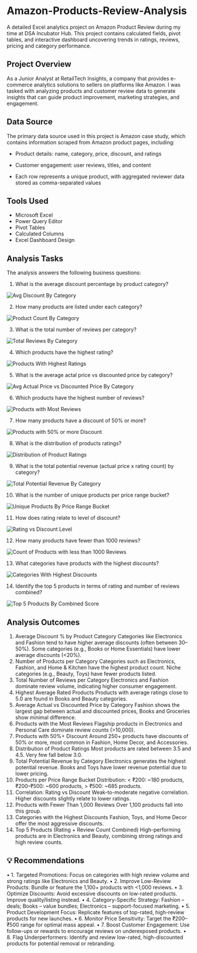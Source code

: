# Amazon-Products-Review-Analysis
A detailed Excel analytics project on Amazon Product Review during my time at DSA Incubator Hub. This project contains calculated fields, pivot tables, and interactive dashboard uncovering trends in ratings, reviews, pricing and category performance.

## Project Overview
As a Junior Analyst at RetailTech Insights, a company that provides e-commerce analytics solutions to sellers on platforms like Amazon. I was tasked with analyzing products and customer review data to generate insights that can guide product improvement, marketing strategies, and engagement.

## Data Source 
The primary data source used in this project is Amazon case study, which contains information scraped from Amazon product pages, including:

* Product details: name, category, price, discount, and ratings

* Customer engagement: user reviews, titles, and content

* Each row represents a unique product, with aggregated reviewer data stored as comma-separated values

## Tools Used
- Microsoft Excel
- Power Query Editor
- Pivot Tables
- Calculated Columns
- Excel Dashboard Design

## Analysis Tasks
The analysis answers the following business questions:

1. What is the average discount percentage by product category?

![Avg Discount By Category](https://github.com/user-attachments/assets/93e5e4a9-bd01-4d6a-93ed-0a4dd5d7f6ab)

2. How many products are listed under each category?

![Product Count By Category](https://github.com/user-attachments/assets/1fd66b04-0fc3-445d-90aa-eca42256fd2c)

3. What is the total number of reviews per category?

![Total Reviews By Category](https://github.com/user-attachments/assets/b4501043-d20a-43db-a57b-cba91062a91a)

4. Which products have the highest rating?

![Products With Highest Ratings](https://github.com/user-attachments/assets/fa8fd355-022d-42b1-9beb-0bb133446cbb)

5. What is the average actal price vs discounted price by category?

![Avg Actual Price vs Discounted Price By Category](https://github.com/user-attachments/assets/9f802bc7-c91f-4c8f-87d2-8395938b072b)

6. Which products have the highest number of reviews?

![Products with Most Reviews](https://github.com/user-attachments/assets/a2d9f68d-6950-47ef-b324-d84895ce9a26)

7. How many products have a discount of 50% or more?

![Products with 50% or more Discount](https://github.com/user-attachments/assets/f71f1c9f-0f5c-4894-859f-7fc7d959ce89)

8. What is the distribution of products ratings?

![Distribution of Product Ratings](https://github.com/user-attachments/assets/a7293124-7016-4fc3-bf88-b4d341031cec)

9. What is the total potential revenue (actual price x rating count) by category?

![Total Potential Revenue By Category](https://github.com/user-attachments/assets/a3599599-7c76-4a10-99a3-6624a93ca899)

10. What is the number of unique products per price range bucket?

![Unique Products By Price Range Bucket](https://github.com/user-attachments/assets/1c6438d6-df8e-4c36-9a1a-c1c24d51ec97)

11. How does rating relate to level of discount?

![Rating vs Discount Level](https://github.com/user-attachments/assets/65d36f3e-2773-431d-8487-43a1664ada4b)

12. How many products have fewer than 1000 reviews?

![Count of Products with less than 1000 Reviews](https://github.com/user-attachments/assets/7082d56c-a8fe-4df9-a39f-58852944c68b)

13. What categories have products with the highest discounts?

![Categories With Highest Discounts](https://github.com/user-attachments/assets/d8b77d85-fa30-4c25-b97d-194c98554f88)

14. Identify the top 5 products in terms of rating and number of reviews combined?

![Top 5 Products By Combined Score](https://github.com/user-attachments/assets/0e31d6e8-ffb3-4fb2-b1d9-33f3b7875fb1)


## Analysis Outcomes
1. Average Discount % by Product Category
Categories like Electronics and Fashion tend to have higher average discounts (often between 30–50%). Some categories (e.g., Books or Home Essentials) have lower average discounts (<20%).
2. Number of Products per Category
Categories such as Electronics, Fashion, and Home & Kitchen have the highest product count. Niche categories (e.g., Beauty, Toys) have fewer products listed.
3. Total Number of Reviews per Category
Electronics and Fashion dominate review volume, indicating higher consumer engagement.
4. Highest Average Rated Products
Products with average ratings close to 5.0 are found in Books and Beauty categories.
5. Average Actual vs Discounted Price by Category
Fashion shows the largest gap between actual and discounted prices, Books and Groceries show minimal difference.
6. Products with the Most Reviews
Flagship products in Electronics and Personal Care dominate review counts (>10,000).
7. Products with 50%+ Discount
Around 250+ products have discounts of 50% or more, most common in Fashion, Home Decor, and Accessories.
8. Distribution of Product Ratings
Most products are rated between 3.5 and 4.5. Very few fall below 3.0.
9. Total Potential Revenue by Category
Electronics generates the highest potential revenue. Books and Toys have lower revenue potential due to lower pricing.
10. Products per Price Range Bucket
Distribution: < ₹200: ~180 products, ₹200–₹500: ~600 products, > ₹500: ~685 products.
11. Correlation: Rating vs Discount
Weak-to-moderate negative correlation. Higher discounts slightly relate to lower ratings.
12. Products with Fewer Than 1,000 Reviews
Over 1,100 products fall into this group.
13. Categories with the Highest Discounts
Fashion, Toys, and Home Decor offer the most aggressive discounts.
14. Top 5 Products (Rating + Review Count Combined)
High-performing products are in Electronics and Beauty, combining strong ratings and high review counts.


## 💡 Recommendations
•	1. Targeted Promotions: Focus on categories with high review volume and strong ratings like Electronics and Beauty.
•	2. Improve Low-Review Products: Bundle or feature the 1,100+ products with <1,000 reviews.
•	3. Optimize Discounts: Avoid excessive discounts on low-rated products. Improve quality/listing instead.
•	4. Category-Specific Strategy: Fashion – deals; Books – value bundles; Electronics – support-focused marketing.
•	5. Product Development Focus: Replicate features of top-rated, high-review products for new launches.
•	6. Monitor Price Sensitivity: Target the ₹200–₹500 range for optimal mass appeal.
•	7. Boost Customer Engagement: Use follow-ups or rewards to encourage reviews on underexposed products.
•	8. Flag Underperformers: Identify and review low-rated, high-discounted products for potential removal or rebranding.
